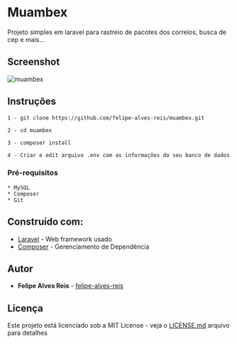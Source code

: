 # Muambex

Projeto simples em laravel para rastreio de pacotes dos correios, busca de cep e mais...

## Screenshot

![muambex](https://user-images.githubusercontent.com/7799406/38389120-cf72840a-38f3-11e8-8ff5-a8c97007273a.JPG)

## Instruções

```
1 - git clone https://github.com/felipe-alves-reis/muambex.git

2 - cd muambex

3 - composer install

4 - Criar e edit arquivo .env com as informações do seu banco de dados

```

### Pré-requisitos

```
* MySQL
* Composer
* Git
```

## Construído com:

* [Laravel](https://laravel.com/docs/5.6) - Web framework usado
* [Composer](https://getcomposer.org/) - Gerenciamento de Dependência

## Autor

* **Felipe Alves Reis** - [felipe-alves-reis](https://github.com/felipe-alves-reis)

## Licença

Este projeto está licenciado sob a MIT License - veja o [LICENSE.md](LICENSE.md) arquivo para detalhes
